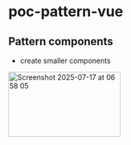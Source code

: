 # poc-pattern-vue

## Pattern components
- create smaller components

<img width="223" height="129" alt="Screenshot 2025-07-17 at 06 58 05" src="https://github.com/user-attachments/assets/5d0bd122-5754-493f-a45e-71ec72d28343" />
